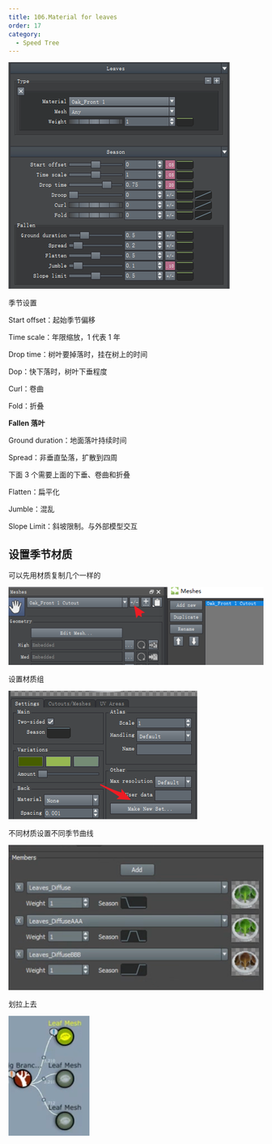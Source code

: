 ```yaml
---
title: 106.Material for leaves
order: 17
category:
  - Speed Tree
---
```

![speedtree-20220417183933](../assets/SpeedTree-20220417183933.png)

季节设置

Start offset：起始季节偏移

Time scale：年限缩放，1 代表 1 年

Drop time：树叶要掉落时，挂在树上的时间

Dop：快下落时，树叶下垂程度

Curl：卷曲

Fold：折叠


**Fallen 落叶**

Ground duration：地面落叶持续时间

Spread：非垂直坠落，扩散到四周

下面 3 个需要上面的下垂、卷曲和折叠

Flatten：扁平化

Jumble：混乱

Slope Limit：斜坡限制。与外部模型交互





## 设置季节材质

可以先用材质复制几个一样的

![speedtree-20220417184314](../assets/SpeedTree-20220417184314.png)

设置材质组

![speedtree-20220417185609](../assets/SpeedTree-20220417185609.png)

不同材质设置不同季节曲线

![speedtree-20220417185710](../assets/SpeedTree-20220417185710.png)

划拉上去

![speedtree-20220417185957](../assets/SpeedTree-20220417185957.png)

